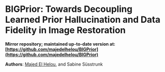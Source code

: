 # BIGPrior: Towards Decoupling Learned Prior Hallucination and Data Fidelity in Image Restoration

**Mirror repository; maintained up-to-date version at: [https://github.com/majedelhelou/BIGPrior](https://github.com/majedelhelou/BIGPrior)**

**Authors**: [Majed El Helou](https://majedelhelou.github.io/), and Sabine Süsstrunk

